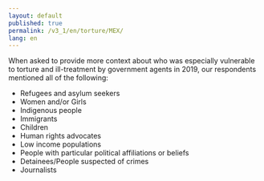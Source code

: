 ```yaml
---
layout: default
published: true
permalink: /v3_1/en/torture/MEX/
lang: en
---
```

When asked to provide more context about who was especially vulnerable to torture and ill-treatment by government agents in 2019, our respondents mentioned all of the following: 

- Refugees and asylum seekers
- Women and/or Girls 
- Indigenous people 
- Immigrants 
- Children 
- Human rights advocates 
- Low income populations 
- People with particular political affiliations or beliefs 
- Detainees/People suspected of crimes 
- Journalists
